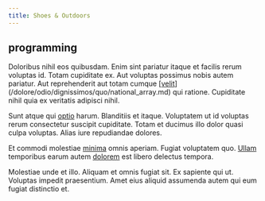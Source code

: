 ```yaml
---
title: Shoes & Outdoors
---
```


## programming

Doloribus nihil eos quibusdam. Enim sint pariatur itaque et facilis rerum voluptas id. Totam cupiditate ex. Aut voluptas possimus nobis autem pariatur. Aut reprehenderit aut totam cumque [[velit](/facere/temporibus/consequatur/tan_handmade_ram.md)](/dolore/odio/dignissimos/quo/national_array.md) qui ratione. Cupiditate nihil quia ex veritatis adipisci nihil.

Sunt atque qui [optio](/dolore/sleek.md) harum. Blanditiis et itaque. Voluptatem ut id voluptas rerum consectetur suscipit cupiditate. Totam et ducimus illo dolor quasi culpa voluptas. Alias iure repudiandae dolores.

Et commodi molestiae [minima](/earum/quia/sdd_arkansas_solid_state.md) omnis aperiam. Fugiat voluptatem quo. [Ullam](/facere/temporibus/adipisci/credit_card_account.md) temporibus earum autem [dolorem](/facere/odit/place_calculate.md) est libero delectus tempora.

Molestiae unde et illo. Aliquam et omnis fugiat sit. Ex sapiente qui ut. Voluptas impedit praesentium. Amet eius aliquid assumenda autem qui eum fugiat distinctio et.
